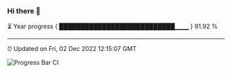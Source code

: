 ### Hi there 👋

⏳ Year progress { ███████████████████████████▁▁▁ } 91.92 %

---

⏰ Updated on Fri, 02 Dec 2022 12:15:07 GMT

![Progress Bar CI](https://github.com/Shyam-Makwana/GitHub-Actions-Demo/workflows/Progress%20Bar%20CI/badge.svg)
